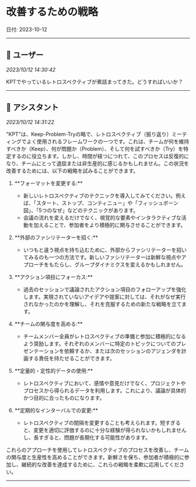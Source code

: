 # 改善するための戦略

日付: 2023-10-12

---

## 👤 ユーザー
*2023/10/12 14:30:42*

KPTでやっているレトロスペクティブが煮詰まってきた。どうすればいいか？

---

## 🤖 アシスタント
*2023/10/12 14:31:22*

"KPT"は、Keep-Problem-Tryの略で、レトロスペクティブ（振り返り）ミーティングでよく使用されるフレームワークの一つです。これは、チームが何を維持すべきか（Keep）、何が問題か（Problem）、そして何を試すべきか（Try）を特定するのに役立ちます。しかし、時間が経つにつれて、このプロセスは反復的になり、チームにとって退屈または非生産的に感じるかもしれません。この状況を改善するためには、以下の戦略を試みることができます。

1. \*\*フォーマットを変更する:\*\*
   - 新しいレトロスペクティブのテクニックを導入してみてください。例えば、「スタート、ストップ、コンティニュー」や「フィッシュボーン図」、「5つのなぜ」などのテクニックがあります。
   - 会議の流れを変えるだけでなく、視覚的な要素やインタラクティブな活動を加えることで、参加者をより積極的に関与させることができます。

2. \*\*外部のファシリテーターを招く:\*\*
   - いつもと違う視点を持ち込むために、外部からファシリテーターを招いてみるのも一つの方法です。新しいファシリテーターは新鮮な視点やアプローチをもたらし、グループダイナミクスを変えるかもしれません。

3. \*\*アクション項目にフォーカス:\*\*
   - 過去のセッションで議論されたアクション項目のフォローアップを強化します。実現されていないアイデアや提案に対しては、それがなぜ実行されなかったのかを理解し、それを克服するための新たな戦略を立てます。

4. \*\*チームの関与度を高める:\*\*
   - チームメンバー全員がレトロスペクティブの準備と参加に積極的になるよう奨励します。それぞれのメンバーに特定のトピックについてのプレゼンテーションを依頼するか、または次のセッションのアジェンダを計画する責任を持たせることができます。

5. \*\*定量的・定性的データの使用:\*\*
   - レトロスペクティブにおいて、感情や意見だけでなく、プロジェクトやプロセスから得られるデータを利用します。これにより、議論が具体的かつ目的に合ったものになります。

6. \*\*定期的なインターバルでの変更:\*\*
   - レトロスペクティブの間隔を変更することも考えられます。短すぎると、変更を適切に評価するのに十分な経験が得られないかもしれませんし、長すぎると、問題が長期化する可能性があります。

これらのアプローチを使用してレトロスペクティブのプロセスを改善し、チームの関与度と生産性を高めることができます。新鮮さを保ち、参加者が積極的に参加し、継続的な改善を達成するために、これらの戦略を柔軟に応用してください。

---

